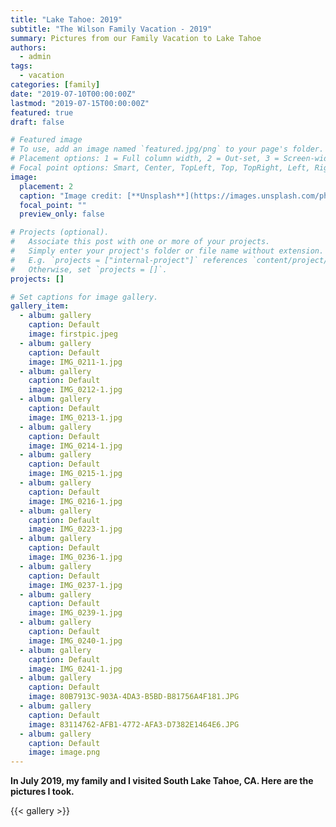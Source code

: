 ```yaml
---
title: "Lake Tahoe: 2019"
subtitle: "The Wilson Family Vacation - 2019"
summary: Pictures from our Family Vacation to Lake Tahoe
authors:
  - admin
tags:
  - vacation
categories: [family]
date: "2019-07-10T00:00:00Z"
lastmod: "2019-07-15T00:00:00Z"
featured: true
draft: false

# Featured image
# To use, add an image named `featured.jpg/png` to your page's folder.
# Placement options: 1 = Full column width, 2 = Out-set, 3 = Screen-width
# Focal point options: Smart, Center, TopLeft, Top, TopRight, Left, Right, BottomLeft, Bottom, BottomRight
image:
  placement: 2
  caption: "Image credit: [**Unsplash**](https://images.unsplash.com/photo-1487253031786-9989fcd7bb73?ixlib=rb-1.2.1&ixid=eyJhcHBfaWQiOjEyMDd9&auto=format&fit=crop&w=800&q=60)"
  focal_point: ""
  preview_only: false

# Projects (optional).
#   Associate this post with one or more of your projects.
#   Simply enter your project's folder or file name without extension.
#   E.g. `projects = ["internal-project"]` references `content/project/deep-learning/index.md`.
#   Otherwise, set `projects = []`.
projects: []

# Set captions for image gallery.
gallery_item:
  - album: gallery
    caption: Default
    image: firstpic.jpeg
  - album: gallery
    caption: Default
    image: IMG_0211-1.jpg
  - album: gallery
    caption: Default
    image: IMG_0212-1.jpg
  - album: gallery
    caption: Default
    image: IMG_0213-1.jpg
  - album: gallery
    caption: Default
    image: IMG_0214-1.jpg
  - album: gallery
    caption: Default
    image: IMG_0215-1.jpg
  - album: gallery
    caption: Default
    image: IMG_0216-1.jpg
  - album: gallery
    caption: Default
    image: IMG_0223-1.jpg
  - album: gallery
    caption: Default
    image: IMG_0236-1.jpg
  - album: gallery
    caption: Default
    image: IMG_0237-1.jpg
  - album: gallery
    caption: Default
    image: IMG_0239-1.jpg
  - album: gallery
    caption: Default
    image: IMG_0240-1.jpg
  - album: gallery
    caption: Default
    image: IMG_0241-1.jpg
  - album: gallery
    caption: Default
    image: 80B7913C-903A-4DA3-B5BD-B81756A4F181.JPG
  - album: gallery
    caption: Default
    image: 83114762-AFB1-4772-AFA3-D7382E1464E6.JPG
  - album: gallery
    caption: Default
    image: image.png
---
```


**In July 2019, my family and I visited South Lake Tahoe, CA. Here are the pictures I took.**

{{< gallery >}}

